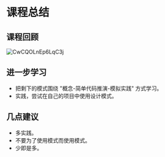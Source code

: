 # 课程总结

## 课程回顾

![CwCQOLnEp6LqC3j](https://image-static.wumoxi.com/article/CwCQOLnEp6LqC3j)

## 进一步学习

- 把剩下的模式围绕 "概念-简单代码推演-模拟实践" 方式学习。
- 实践，尝试在自己的项目中使用设计模式。

## 几点建议

- 多实践。
- 不要为了使用模式而使用模式。
- 少即是多。

